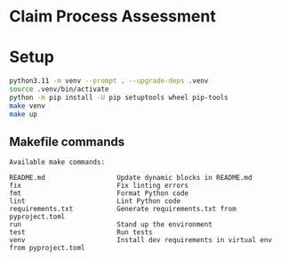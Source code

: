 # Claim Process Assessment

# Setup
```bash
python3.11 -m venv --prompt . --upgrade-deps .venv
source .venv/bin/activate
python -m pip install -U pip setuptools wheel pip-tools
make venv
make up
```

## Makefile commands

<!-- [[[cog
import cog
import subprocess
cog.out(
    "```shell\n" +
    subprocess.check_output(["make", "help"]).decode() +
    "```"
)
]]] -->
```shell
Available make commands:

README.md                  Update dynamic blocks in README.md
fix                        Fix linting errors
fmt                        Format Python code
lint                       Lint Python code
requirements.txt           Generate requirements.txt from pyproject.toml
run                        Stand up the environment
test                       Run tests
venv                       Install dev requirements in virtual env from pyproject.toml
```
<!-- [[[end]]] -->
